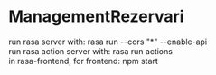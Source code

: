 # ManagementRezervari

run rasa server with: rasa run --cors "*" --enable-api  
run rasa action server with: rasa run actions  
in rasa-frontend, for frontend: npm start  
